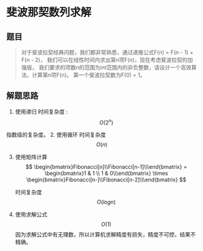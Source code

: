 # 斐波那契数列求解

## 题目

> 对于斐波拉契经典问题，我们都非常熟悉，通过递推公式F(n) = F(n - 1) + F(n - 2)，
 我们可以在线性时间内求出第n项F(n)，现在考虑斐波拉契的加强版，
 我们要求的项数n的范围为int范围内的非负整数，请设计一个高效算法，计算第n项F(n)。
 第一个斐波拉契数为F(0) = 1。


## 解题思路
1. 使用递归
    时间复杂度 :  
    $$
        O(2^n)
    $$

 指数级的复杂度。
2. 使用循环
    时间复杂度
    $$
    O(n)
    $$

3. 使用矩阵计算
   $$
   \begin{bmatrix}Fibonacci[n]\\Fibonacci[n-1]\\\end{bmatrix} = 
   \begin{bmatrix}1 & 1 \\ 1 & 0\\\end{bmatrix} \times
   \begin{bmatrix}Fibonacci[n-]\\Fibonacci[n-2]\\\end{bmatrix}
   $$

	时间复杂度
$$
O(logn)
$$

4. 使用求解公式
   $$
   O(1)
   $$
   因为求解公式中有无理数，所以计算机求解精度有损失，精度不可控，结果不精确。